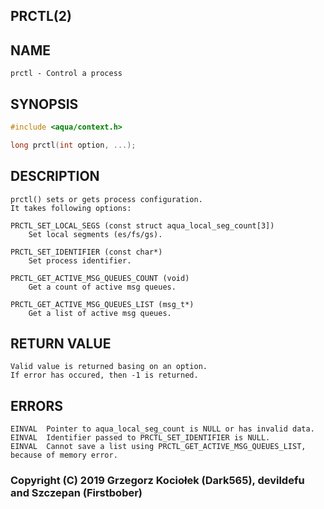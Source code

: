 ## PRCTL(2)

## NAME
	prctl - Control a process

## SYNOPSIS
```c
#include <aqua/context.h>

long prctl(int option, ...);
```

## DESCRIPTION
	prctl() sets or gets process configuration.
	It takes following options:

	PRCTL_SET_LOCAL_SEGS (const struct aqua_local_seg_count[3])
		Set local segments (es/fs/gs).

	PRCTL_SET_IDENTIFIER (const char*)
		Set process identifier.

	PRCTL_GET_ACTIVE_MSG_QUEUES_COUNT (void)
		Get a count of active msg queues.

	PRCTL_GET_ACTIVE_MSG_QUEUES_LIST (msg_t*)
		Get a list of active msg queues.

## RETURN VALUE
	Valid value is returned basing on an option.
	If error has occured, then -1 is returned.

## ERRORS
	EINVAL	Pointer to aqua_local_seg_count is NULL or has invalid data.
	EINVAL	Identifier passed to PRCTL_SET_IDENTIFIER is NULL.
	EINVAL	Cannot save a list using PRCTL_GET_ACTIVE_MSG_QUEUES_LIST, because of memory error.

### Copyright (C) 2019 Grzegorz Kociołek (Dark565), devildefu and Szczepan (Firstbober)
